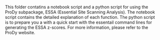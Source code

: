 This folder contatins a notebook script and a python script for using the ProDy subpackage, ESSA (Essential Site Scanning Analysis). The notebook script contains the detailed explanation of each function. The python script is to prepare you a with a quick start with the essentail command lines for generating the ESSA z-scores. For more information, please refer to the ProDy website.
